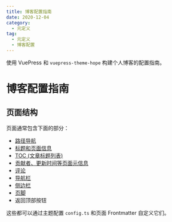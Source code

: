 ```yaml
---
title: 博客配置指南
date: 2020-12-04
category:
  - 元定义
tag:
  - 元定义
  - 博客配置
---
```


使用 VuePress 和 `vuepress-theme-hope` 构建个人博客的配置指南。

<!-- more -->

# 博客配置指南

## 页面结构

页面通常包含下面的部分：
- [路径导航](https://vuepress-theme-hope.github.io/v2/zh/guide/layout/breadcrumb.html)
- [标题和页面信息](https://vuepress-theme-hope.github.io/v2/zh/guide/feature/page-info.html)
- [TOC (文章标题列表)](https://vuepress-theme-hope.github.io/v2/zh/guide/layout/page.html#标题列表)
- [贡献者、更新时间等页面元信息](https://vuepress-theme-hope.github.io/v2/guide/feature/meta.html)
- [评论](https://vuepress-theme-hope.github.io/v2/zh/guide/feature/comment.html)
- [导航栏](https://vuepress-theme-hope.github.io/v2/zh/guide/layout/navbar.html)
- [侧边栏](https://vuepress-theme-hope.github.io/v2/zh/guide/layout/sidebar.html)
- [页脚](https://vuepress-theme-hope.github.io/v2/zh/guide/layout/footer.html)
- 返回顶部按钮

这些都可以通过主题配置 `config.ts` 和页面 Frontmatter 自定义它们。
